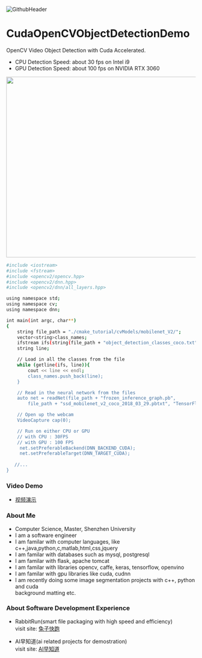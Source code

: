 ![GithubHeader](https://user-images.githubusercontent.com/37477845/92315782-e1255d80-f025-11ea-80e0-e62fc08c7a1e.gif)

# CudaOpenCVObjectDetectionDemo
OpenCV Video Object Detection with Cuda Accelerated.
- CPU Detection Speed: about 30 fps on Intel i9 
- GPU Detection Speed: about 100 fps on NVIDIA RTX 3060

<img width=800 height=480 src="https://github.com/Think-Big-Do-Small/CudaOpenCVObjectDetectionDemo/blob/9f1ac74cc5ec119d76ef93df82242b238fa0ef66/screenshot.png"></img>

```bash
#include <iostream>
#include <fstream>
#include <opencv2/opencv.hpp>
#include <opencv2/dnn.hpp>
#include <opencv2/dnn/all_layers.hpp>

using namespace std; 
using namespace cv; 
using namespace dnn; 

int main(int argc, char**)
{
	string file_path = "./cmake_tutorial/cvModels/mobilenet_V2/";
	vector<string>class_names;
	ifstream ifs(string(file_path + "object_detection_classes_coco.txt").c_str());
	string line;

	// Load in all the classes from the file 
	while (getline(ifs, line)){
		cout << line << endl;
		class_names.push_back(line);
	}

	// Read in the neural network from the files 
	auto net = readNet(file_path + "frozen_inference_graph.pb",
		file_path + "ssd_mobilenet_v2_coco_2018_03_29.pbtxt", "TensorFlow");

	// Open up the webcam 
	VideoCapture cap(0);

	// Run on either CPU or GPU 
	// with CPU : 30FPS 
	// with GPU : 100 FPS 
	 net.setPreferableBackend(DNN_BACKEND_CUDA); 
	 net.setPreferableTarget(DNN_TARGET_CUDA); 
   
   //...
}
```
### Video Demo 
- [视频演示](https://github.com/Think-Big-Do-Small/CudaOpenCVObjectDetectionDemo/blob/457a2b0a9fad9bbbdfec5ec35f693a8794c1d641/Output.avi)

### About Me 
- Computer Science, Master, Shenzhen University
- I am a software engineer 
- I am familar with computer languages, like c++,java,python,c,matlab,html,css,jquery
- I am familar with databases such as mysql, postgresql
- I am familar with flask, apache tomcat
- I am familar with libraries opencv, caffe, keras, tensorflow, openvino
- I am familar with gpu libraries like cuda, cudnn
- I am recently doing some image segmentation projects with c++, python and cuda <br> background matting etc. <br> 

### About Software Development Experience
- RabbitRun(smart file packaging with high speed and efficiency)  <br> 
visit site: [兔子快跑](http://www.aizaozhidao.vip/tuzikuaipao) 

- AI早知道(ai related projects for demostration) <br> 
visit site: [AI早知道](http://www.aizaozhidao.vip) 

